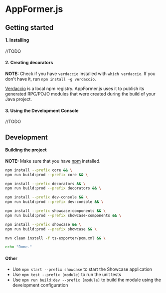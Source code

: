 # AppFormer.js


Getting started
--
#### 1. Installing
//TODO


#### 2. Creating decorators

**NOTE:** Check if you have `verdaccio` installed with `which verdaccio`. If you don't have it, run `npm install -g verdaccio`.

[Verdaccio]() is a local npm registry. AppFormer.js uses it to publish its generated RPC/POJO modules that were created during the build of your Java project.


#### 3. Using the Development Console
//TODO


Development
--

#### Building the project


**NOTE:** Make sure that you have [npm]() installed.

```bash
npm install --prefix core && \
npm run build:prod --prefix core && \

npm install --prefix decorators && \
npm run build:prod --prefix decorators && \

npm install --prefix dev-console && \
npm run build:prod --prefix dev-console && \

npm install --prefix showcase-components && \
npm run build:prod --prefix showcase-components && \

npm install --prefix showcase && \
npm run build:prod --prefix showcase && \

mvn clean install -f ts-exporter/pom.xml && \

echo "Done."
```
#### Other
- Use `npm start --prefix showcase` to start the Showcase application
- Use `npm test --prefix [module]` to run the unit tests
- Use `npm run build:dev --prefix [module]` to build the module using the development configuration

